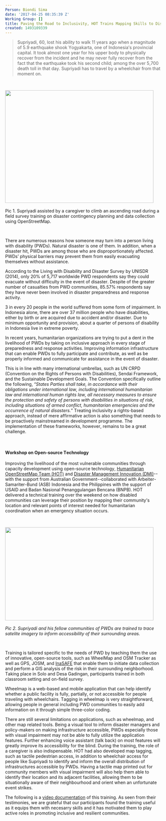 ```yaml
---
Person: Biondi Sima
date: '2017-04-25 08:35:39 Z'
Working Group: []
title: Paving the Road to Inclusivity, HOT Trains Mapping Skills to Disabled Communities
created: 1493109339
---
```

<blockquote><p><span style="font-kerning: none;">Supriyadi, 60, lost his ability to walk 11 years ago when a magnitude of 5.9 earthquake shook Yogyakarta, one of Indonesia’s provincial capital. It took almost one year for his upper body to physically recover from the incident and he may never fully recover from the fact that the earthquake took his second child; among the over 5,700 death toll in that day. Supriyadi has to travel by a wheelchair from that moment on.&nbsp;</span></p></blockquote><p>&nbsp;</p><p><img class="image-large" src="/sites/default/files/styles/large/public/Screen%20Shot%202017-04-25%20at%203.18.30%20PM_0.png?itok=oMYDJ1Uf" alt="" width="480" height="364">&nbsp;</p><div><span style="font-kerning: none;">Pic 1. Supriyadi assisted by a caregiver to climb an ascending road during a field survey training on disaster contingency planning and data collection using OpenStreetMap.</span></div><p>&nbsp;</p><p><span style="font-kerning: none;">There are numerous reasons how someone may turn into a person living with disability (PWDs). Natural disaster is one of them. In addition, when a disaster hit, PWDs are among those who are disproportionately affected. PWDs’ physical barriers may prevent them from easily evacuating themselves without assistance.&nbsp;</span></p><p><span style="font-kerning: none;">According to the Living with Disability and Disaster Survey by UNISDR (2014), only 20% of 5,717 worldwide PWD respondents say they could evacuate without difficulty in the event of disaster. Despite of the greater number of casualties from PWD communities, 85.57% respondents say they have never been involved in disaster preparedness and response activity.&nbsp;</span></p><p><span style="font-kerning: none;">3 in every 20 people in the world suffered from some form of impairment. In Indonesia alone, there are over 37 million people who have disabilities, either by birth or are acquired due to accident and/or disaster. Due to minimum opportunity and provision, about a quarter of persons of disability in Indonesia live in extreme poverty.</span></p><p><span style="font-kerning: none;">In recent years, humanitarian organizations are trying to put a dent in the livelihood of PWDs by taking on inclusive approach in every stage of preparedness and response activities. Improving information infrastructure that can enable PWDs to fully participate and contribute, as well as be properly informed and communicate for assistance in the event of disaster.&nbsp;</span></p><p><span style="font-kerning: none;">This is in line with many international umbrellas, such as UN CRPD (Convention on the Rights of Persons with Disabilities), Sendai Framework, and the Sustainable Development Goals. The Convention specifically outline the following, “<em>States Parties shall take, in accordance with their obligations under international law, including international humanitarian law and international human rights law, all necessary measures to ensure the protection and safety of persons with disabilities in situations of risk, including situations of armed conflict, humanitarian emergencies and the occurrence of natural disasters.</em>” Treating inclusivity a rights-based approach, instead of mere affirmative action is also something that needs to be proactively mainstreamed in development programme. The implementation of these frameworks, however, remains to be a great challenge.</span></p><p>&nbsp;</p><h4><strong><span style="font-kerning: none;">Workshop on Open-source Technology</span></strong></h4><p><span style="font-kerning: none;">Improving the livelihood of the most vulnerable communities through capacity development using open-source technology, <a href="openstreetmap.id">Humanitarian OpenStreetMap Team (HOT)</a> and <a href="inasafe.org">Disaster Management Innovation (DMI)</a>--with the support from Australian Government--collaborated with Arbeiter-Samariter-Bund (ASB) Indonesia and the Philippines with the support of USAID and Badan Nasional Penanggulangan Bencana (BNPB). HOT delivered a technical training over the weekend on how disabled communities can leverage their position by mapping their community’s location and relevant points of interest needed for humanitarian coordination when an emergency situation occurs.</span></p><p>&nbsp;</p><p><img class="image-large" src="/sites/default/files/styles/large/public/Screen%20Shot%202017-04-25%20at%203.28.06%20PM.png?itok=cxen4eLw" alt="" width="480" height="301">&nbsp;</p><div><span style="font-kerning: none;"><em>Pic 2. Supriyadi and his fellow communities of PWDs are trained to trace satelite imagery to inform accessibility of their surrounding areas.</em>&nbsp;</span></div><p>&nbsp;</p><p><span style="font-kerning: none;">Training is tailored specific to the needs of PWD by teaching them the use of innovative, open-source tools, such as WheelMap and OSM Tracker as well as GPS, JOSM, and <a href="inasafe.org">InaSAFE</a> that enable them to initiate data collection and perform a GIS analysis of the risk in their surrounding neighborhood. Taking place in Solo and Desa Gadingan, participants trained in both classroom setting and on-field survey.</span></p><p><span style="font-kerning: none;">Wheelmap is a web-based and mobile application that can help identify whether a public facility is fully, partially, or not accessible for people traveling with wheelchairs. Tagging in wheelmap is very straightforward, allowing people in general including PWD communities to easily add information on it through simple three-color coding.&nbsp;</span></p><p><span style="font-kerning: none;">There are still several limitations on applications, such as wheelmap, and other map related tools. Being a visual tool to inform disaster managers and policy-makers on making infrastructure accessible, PWDs especially those with visual impairment may not be able to fully utilize the application features. Further enhancing voice assistant (talk back) on most features will greatly improve its accessibility for the blind. During the training, the role of a caregiver is also indispensable. HOT had also developed map tagging, such as tactile pedestrian access, in addition to wheelchair access for people like Supriyadi to identify and inform the overall distribution of infrastructures accessible by PWDs. Having a tactile map printed out for community members with visual impairment will also help them able to identify their location and its adjacent facilities, allowing them to be situationally aware of their neighbourhood and orient when an unfortunate event strikes.</span></p><p><span style="font-kerning: none;">The following is a <a href="https://www.youtube.com/watch?v=YI1UmwpVFqw" target="_blank">video documentation</a> of this training. As seen from their testimonies, we are grateful that our participants found the training useful as it equips them with necesarry skills and it has motivated them to play active roles in promoting inclusive and resilient communities.</span></p>

